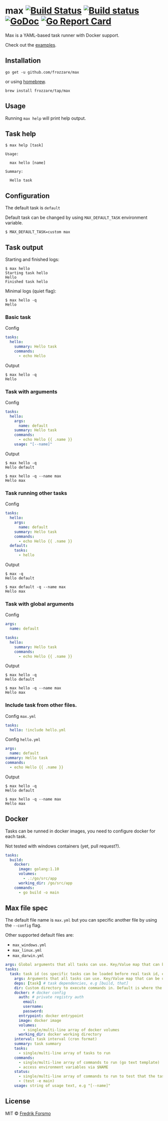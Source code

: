 # max [![Build Status](https://travis-ci.org/frozzare/max.svg?branch=master)](https://travis-ci.org/frozzare/max) [![Build status](https://ci.appveyor.com/api/projects/status/2m3n5qwam5vv1xvf?svg=true)](https://ci.appveyor.com/project/frozzare/max) [![GoDoc](https://godoc.org/github.com/frozzare/max?status.svg)](http://godoc.org/github.com/frozzare/max) [![Go Report Card](https://goreportcard.com/badge/github.com/frozzare/max)](https://goreportcard.com/report/github.com/frozzare/max)

Max is a YAML-based task runner with Docker support.

Check out the [examples](https://github.com/frozzare/max/tree/master/examples).

## Installation

```
go get -u github.com/frozzare/max
```

or using [homebrew](https://brew.sh/).

```
brew install frozzare/tap/max
```

## Usage

Running `max help` will print help output.

## Task help

```
$ max help [task]

Usage:

  max hello [name]

Summary:

  Hello task
```

## Configuration

The default task is `default`

Default task can be changed by using `MAX_DEFAULT_TASK` environment variable.

```
$ MAX_DEFAULT_TASK=custom max
```

## Task output

Starting and finished logs:

```
$ max hello
Starting task hello
Hello
Finished task hello
```

Minimal logs (quiet flag):

```
$ max hello -q
Hello
```

### Basic task

Config

```yaml
tasks:
  hello:
    summary: Hello task
    commands:
      - echo Hello
```

Output

```
$ max hello -q
Hello
```

### Task with arguments

Config

```yaml
tasks:
  hello:
    args:
      name: default
    summary: Hello task
    commands:
      - echo Hello {{ .name }}
    usage: "[--name]"
```

Output

```
$ max hello -q
Hello default

$ max hello -q --name max
Hello max
```

### Task running other tasks

Config

```yaml
tasks:
  hello:
    args:
      name: default
    summary: Hello task
    commands:
      - echo Hello {{ .name }}
  default:
    tasks:
      - hello
```

Output

```
$ max -q
Hello default

$ max default -q --name max
Hello max
```

### Task with global arguments

Config

```yaml
args:
  name: default

tasks:
  hello:
    summary: Hello task
    commands:
      - echo Hello {{ .name }}
```

Output

```
$ max hello -q
Hello default

$ max hello -q --name max
Hello max
```

### Include task from other files.

Config `max.yml`

```yaml
tasks:
  hello: !include hello.yml
```

Config `hello.yml`

```yaml
args:
  name: default
summary: Hello task
commands:
  - echo Hello {{ .name }}
```

Output

```
$ max hello -q
Hello default

$ max hello -q --name max
Hello max
```

## Docker

Tasks can be runned in docker images, you need to configure docker for each task.

Not tested with windows containers (yet, pull request?).

```yaml
tasks:
  build:
    docker:
      image: golang:1.10
      volumes:
        - .:/go/src/app
      working_dir: /go/src/app
    commands:
      - go build -o main
```

## Max file spec

The default file name is `max.yml` but you can specific another file by using the `--config` flag.

Other supported default files are:

- `max_windows.yml`
- `max_linux.yml`
- `max_darwin.yml`

```yaml
args: Global arguments that all tasks can use. Key/Value map that can be used with --key flag.
tasks:
  task: task id (os specific tasks can be loaded before real task id, e.g build_windows is loaded when build is called on windows)
    args: Arguments that all tasks can use. Key/Value map that can be used with --key flag.
    deps: [task] # task dependencies, e.g [build, that]
    dir: Custom directory to execute commands in. Default is where the max file is located.
    docker: # docker config
      auth: # private registry auth
        email:
        username:
        password:
      entrypoint: docker entrypoint
      image: docker image
      volumes:
        - single/multi-line array of docker volumes
      working_dir: docker working directory
    interval: task interval (cron format)
    summary: task summary
    tasks:
      - single/multi-line array of tasks to run
    commands:
      - single/multi-line array of commands to run (go text template)
      - access environment variables via $NAME
    status:
      - single/multi-line array of commands to run to test that the task is up to date.
      - (test -e main)
    usage: string of usage text, e.g "[--name]"
```

## License

MIT © [Fredrik Forsmo](https://github.com/frozzare)
